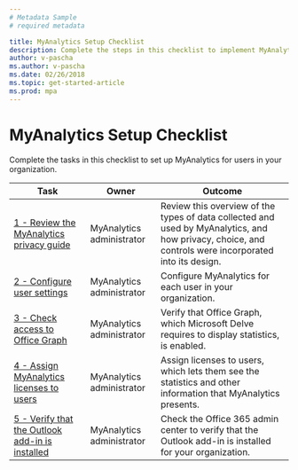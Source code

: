 ```yaml
---
# Metadata Sample
# required metadata

title: MyAnalytics Setup Checklist
description: Complete the steps in this checklist to implement MyAnalytics in your organization
author: v-pascha
ms.author: v-pascha
ms.date: 02/26/2018
ms.topic: get-started-article
ms.prod: mpa
---
```


# MyAnalytics Setup Checklist
Complete the tasks in this checklist to set up MyAnalytics for users in your organization. 

| Task | Owner | Outcome |
|------|-------|---------|
|  [1 - Review the MyAnalytics privacy guide](../Overview/Privacy-Guide.md) | MyAnalytics administrator | Review this overview of the types of data collected and used by MyAnalytics, and how privacy, choice, and controls were incorporated into its design.  |
|  [2 - Configure user settings](../Setup/Configure-MyA-User-Settings.md)  | MyAnalytics administrator | Configure MyAnalytics for each user in your organization.  |
|  [3 - Check access to Office Graph](../Setup/Check-Office-Graph.md) | MyAnalytics administrator |  Verify that Office Graph, which Microsoft Delve requires to display statistics, is enabled.   |
|  [4 - Assign MyAnalytics licenses to users](../Setup/Assign-Licenses.md)  | MyAnalytics administrator | Assign licenses to users, which lets them see the statistics and other information that MyAnalytics presents.   |
|  [5 - Verify that the Outlook add-in is installed](../Setup/Verify-Add-in.md)  | MyAnalytics administrator | Check the Office 365 admin center to verify that the Outlook add-in is installed for your organization. 

